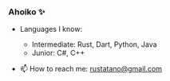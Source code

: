 ### Ahoiko ✨

- Languages I know:
  - Intermediate: Rust, Dart, Python, Java
  - Junior: C#, C++

- 📫 How to reach me: rustatano@gmail.com

<!--
**Rustatano/Rustatano** is a ✨ _special_ ✨ repository because its `README.md` (this file) appears on your GitHub profile.

Here are some ideas to get you started:

- 🔭 I’m currently working ...
- 👯 I’m looking to collaborate on ...
- 🤔 I’m looking for help with ...
- 💬 Ask me about ...
- 😄 Pronouns: ...
- ⚡ Fun fact: ...
-->
